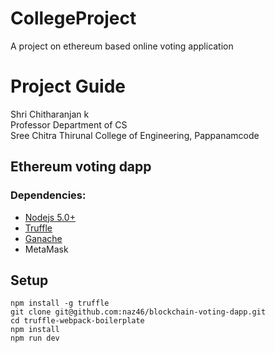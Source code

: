 # CollegeProject
A project on ethereum based online voting application

#  Project Guide
 Shri Chitharanjan k  
 Professor
 Department of CS  
 Sree Chitra Thirunal College of Engineering, Pappanamcode
               

##  Ethereum voting dapp

### Dependencies:
- [Nodejs 5.0+](https://nodejs.org/en/)
- [Truffle](https://github.com/trufflesuite/truffle)
- [Ganache](http://truffleframework.com/ganache/)
- MetaMask

## Setup
```
npm install -g truffle
git clone git@github.com:naz46/blockchain-voting-dapp.git
cd truffle-webpack-boilerplate
npm install
npm run dev
```

